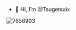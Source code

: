 - 👋 Hi, I’m @Tsugetsuix 

![7656903](https://user-images.githubusercontent.com/101657860/208931531-c3fbcab1-0e78-448a-a780-5587988a45c3.png)
